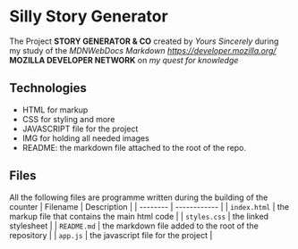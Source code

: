 # Silly Story Generator

The Project **STORY GENERATOR & CO** created by *Yours Sincerely* during my study of the *MDNWebDocs Markdown*  *<https://developer.mozilla.org/>* **MOZILLA DEVELOPER NETWORK** on *my quest for knowledge*

## Technologies

* HTML for markup
* CSS for styling and more
* JAVASCRIPT file for the project
* IMG for holding all needed images
* README: the markdown file attached to the root of the repo.

## Files

All the following files are programme written during the building of the counter
| Filename | Description |
| -------- | ------------ |
| `index.html` | the markup file that contains the main html code |
| `styles.css` | the linked stylesheet |
| `README.md` | the markdown file added to the root of the repository |
| `app.js` | the javascript file for the project |
